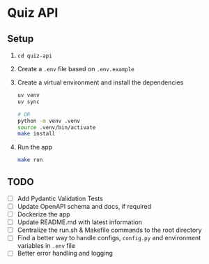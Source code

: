 # Quiz API

## Setup

1. `cd quiz-api`
2. Create a `.env` file based on `.env.example`
3. Create a virtual environment and install the dependencies

    ```bash
    uv venv
    uv sync

    # OR
    python -m venv .venv
    source .venv/bin/activate
    make install
    ```
4. Run the app

    ```bash
    make run
    ```


## TODO

- [ ] Add Pydantic Validation Tests
- [ ] Update OpenAPI schema and docs, if required
- [ ] Dockerize the app
- [ ] Update README.md with latest information
- [ ] Centralize the run.sh & Makefile commands to the root directory
- [ ] Find a better way to handle configs, `config.py` and environment variables in `.env` file
- [ ] Better error handling and logging
